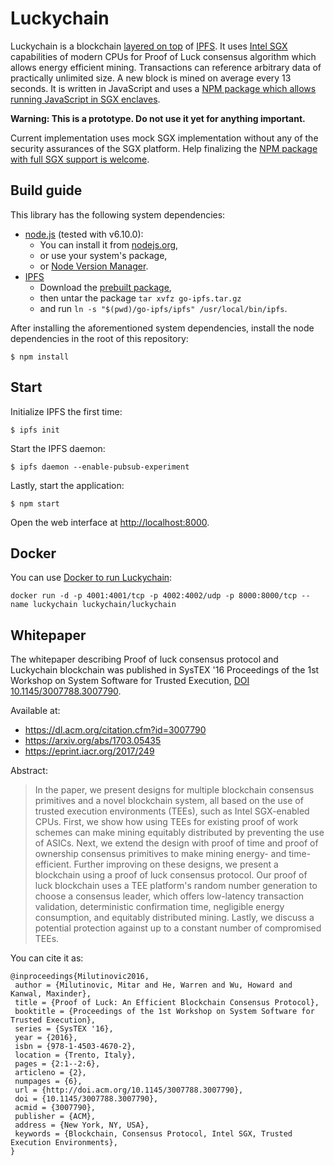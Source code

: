 # Luckychain

Luckychain is a blockchain [layered on top](http://mitar.tnode.com/post/146227562556/towards-layered-re-decentralized-web)
of [IPFS](https://ipfs.io/). It uses [Intel SGX](https://software.intel.com/en-us/sgx)
capabilities of modern CPUs for Proof of Luck consensus algorithm which allows energy efficient mining.
Transactions can reference arbitrary data of practically unlimited size. A new block is mined on
average every 13 seconds. It is written in JavaScript and uses a [NPM package which allows running JavaScript in SGX enclaves](https://github.com/luckychain/node-secureworker).

**Warning: This is a prototype. Do not use it yet for anything important.**

Current implementation uses mock SGX implementation without any of the security assurances of the SGX platform.
Help finalizing the [NPM package with full SGX support is welcome](https://github.com/luckychain/node-secureworker).

## Build guide

This library has the following system dependencies:

* [node.js](https://nodejs.org/) (tested with v6.10.0): 
  * You can install it from [nodejs.org](https://nodejs.org/en/),
  * or use your system's package,
  * or [Node Version Manager](https://github.com/creationix/nvm).
* [IPFS](https://ipfs.io/)
  * Download the [prebuilt package](https://ipfs.io/docs/install/),
  * then untar the package `tar xvfz go-ipfs.tar.gz`
  * and run `ln -s "$(pwd)/go-ipfs/ipfs" /usr/local/bin/ipfs`.

After installing the aforementioned system dependencies, install the node dependencies in the root of this repository:

```
$ npm install
```

## Start

Initialize IPFS the first time:

```
$ ipfs init
```

Start the IPFS daemon:

```
$ ipfs daemon --enable-pubsub-experiment
```

Lastly, start the application:
```
$ npm start
```

Open the web interface at [http://localhost:8000](http://localhost:8000).

## Docker

You can use [Docker to run Luckychain](https://hub.docker.com/r/luckychain/luckychain/):

```
docker run -d -p 4001:4001/tcp -p 4002:4002/udp -p 8000:8000/tcp --name luckychain luckychain/luckychain
```

## Whitepaper

The whitepaper describing Proof of luck consensus protocol and Luckychain blockchain was published in
SysTEX '16 Proceedings of the 1st Workshop on System Software for Trusted Execution,
[DOI 10.1145/3007788.3007790](http://dx.doi.org/10.1145/3007788.3007790).

Available at:

* https://dl.acm.org/citation.cfm?id=3007790
* https://arxiv.org/abs/1703.05435
* https://eprint.iacr.org/2017/249

Abstract:

> In the paper, we present designs for multiple blockchain consensus primitives and a novel blockchain
> system, all based on the use of trusted execution environments (TEEs), such as Intel SGX-enabled CPUs.
> First, we show how using TEEs for existing proof of work schemes can make mining equitably distributed
> by preventing the use of ASICs. Next, we extend the design with proof of time and proof of ownership
> consensus primitives to make mining energy- and time-efficient. Further improving on these designs,
> we present a blockchain using a proof of luck consensus protocol. Our proof of luck blockchain uses
> a TEE platform's random number generation to choose a consensus leader, which offers low-latency
> transaction validation, deterministic confirmation time, negligible energy consumption, and equitably
> distributed mining. Lastly, we discuss a potential protection against up to a constant number of
> compromised TEEs.

You can cite it as:

```
@inproceedings{Milutinovic2016,
 author = {Milutinovic, Mitar and He, Warren and Wu, Howard and Kanwal, Maxinder},
 title = {Proof of Luck: An Efficient Blockchain Consensus Protocol},
 booktitle = {Proceedings of the 1st Workshop on System Software for Trusted Execution},
 series = {SysTEX '16},
 year = {2016},
 isbn = {978-1-4503-4670-2},
 location = {Trento, Italy},
 pages = {2:1--2:6},
 articleno = {2},
 numpages = {6},
 url = {http://doi.acm.org/10.1145/3007788.3007790},
 doi = {10.1145/3007788.3007790},
 acmid = {3007790},
 publisher = {ACM},
 address = {New York, NY, USA},
 keywords = {Blockchain, Consensus Protocol, Intel SGX, Trusted Execution Environments},
} 
```
